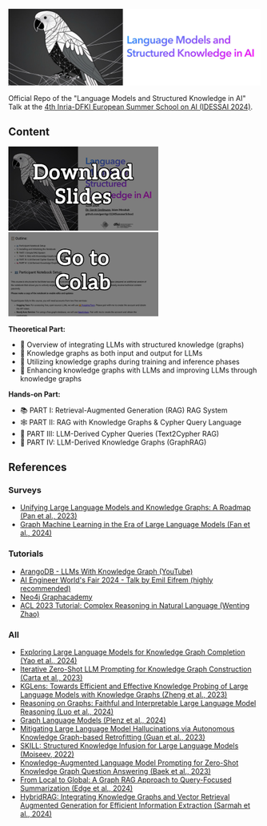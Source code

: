 ![Header Image](header.jpg) 


Official Repo of the "Language Models and Structured Knowledge in AI" Talk at the [4th Inria-DFKI European Summer School on AI (IDESSAI 2024)](https://idessai.eu/tracka-largeaimodels/).

## Content

[<img src="download_slides.jpg" width="300"/>](Talk.pdf) &nbsp; [<img src="gotocolab.jpg" width="300"/>](https://colab.research.google.com/drive/1BVqziqvtqJo2kAq4zYE5mmUgPJim8tuS?usp=sharing#scrollTo=NyXaI0w3lnse)

**Theoretical Part:**
- 🦜 Overview of integrating LLMs with structured knowledge (graphs)
- 🧩 Knowledge graphs as both input and output for LLMs
- 🚀 Utilizing knowledge graphs during training and inference phases
- 🏅 Enhancing knowledge graphs with LLMs and improving LLMs through knowledge graphs

**Hands-on Part:**
- 📚 PART I: Retrieval-Augmented Generation (RAG) RAG System
- 🕸️ PART II: RAG with Knowledge Graphs & Cypher Query Language
- 🤖 PART III: LLM-Derived Cypher Queries (Text2Cypher RAG)
- 🧠 PART IV: LLM-Derived Knowledge Graphs (GraphRAG)

## References

### Surveys

- [Unifying Large Language Models and Knowledge Graphs: A Roadmap (Pan et al., 2023)](https://arxiv.org/abs/2306.08302)
- [Graph Machine Learning in the Era of Large Language Models (Fan et al., 2024)](https://arxiv.org/abs/2404.14928)

### Tutorials

- [ArangoDB - LLMs With Knowledge Graph (YouTube)](https://www.youtube.com/watch?v=DkbX8O9zd_8)
- [AI Engineer World's Fair 2024 - Talk by Emil Eifrem (highly recommended)](https://www.ai.engineer/worldsfair/2024/schedule)
- [Neo4j Graphacademy](https://graphacademy.neo4j.com/)
- [ACL 2023 Tutorial: Complex Reasoning in Natural Language (Wenting Zhao)](https://wenting-zhao.github.io/complex-reasoning-tutorial/)
  
### All

- [Exploring Large Language Models for Knowledge Graph Completion (Yao et al., 2024)](https://arxiv.org/abs/2306.08302)
- [Iterative Zero-Shot LLM Prompting for Knowledge Graph Construction (Carta et al., 2023)](https://arxiv.org/abs/2306.08302)
- [KGLens: Towards Efficient and Effective Knowledge Probing of Large Language Models with Knowledge Graphs (Zheng et al., 2023)](https://arxiv.org/abs/2306.08302)
- [Reasoning on Graphs: Faithful and Interpretable Large Language Model Reasoning (Luo et al., 2024)](https://arxiv.org/abs/2306.08302)
- [Graph Language Models (Plenz et al., 2024)](https://arxiv.org/abs/2306.08302)
- [Mitigating Large Language Model Hallucinations via Autonomous Knowledge Graph-based Retrofitting (Guan et al., 2023)](https://arxiv.org/abs/2306.08302)
- [SKILL: Structured Knowledge Infusion for Large Language Models (Moiseev, 2022)](https://arxiv.org/abs/2306.08302)
- [Knowledge-Augmented Language Model Prompting for Zero-Shot Knowledge Graph Question Answering (Baek et al., 2023)](https://arxiv.org/abs/2306.08302)
- [From Local to Global: A Graph RAG Approach to Query-Focused Summarization (Edge et al., 2024)](https://arxiv.org/abs/2306.08302)
- [HybridRAG: Integrating Knowledge Graphs and Vector Retrieval Augmented Generation for Efficient Information Extraction (Sarmah et al., 2024)](https://arxiv.org/abs/2408.04948)


